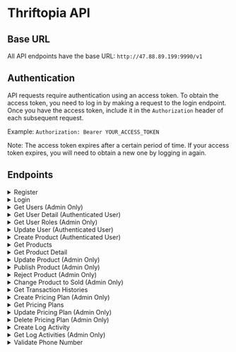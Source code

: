 # Thriftopia API


## Base URL
All API endpoints have the base URL: `http://47.88.89.199:9990/v1`

## Authentication
API requests require authentication using an access token. To obtain the access token, you need to log in by making a request to the login endpoint. Once you have the access token, include it in the `Authorization` header of each subsequent request.

Example: `Authorization: Bearer YOUR_ACCESS_TOKEN`

Note: The access token expires after a certain period of time. If your access token expires, you will need to obtain a new one by logging in again.

## Endpoints

<details>
<summary>Register</summary>

**Request**

- Method: POST
- URL: `/register`
- Body:
  ```json
  {
      "role_id" : 1002,
      "name": "user tes",
      "email": "test@gmail.com",
      "password": "abc123",
      "wa_number": "+628123"
  }


**Response**

- HTTP Status: 201 CREATED
- Content-Type: application/json

```json
{
    "message": "Success Create User",
    "meta": {
        "created_at": "0001-01-01T00:00:00Z",
        "updated_at": "0001-01-01T00:00:00Z"
    }
}
```
</details>
<details>
<summary>Login</summary>

**Request**

- Method: POST
- URL: `/login`
- Body:
  ```json
    {
        "email": "bbb@gmail.com", 
        "password": "password" 
    }

**Response Success**

- HTTP Status: 200 OK
- Content-Type: application/json

```json
{
    "data": {
        "email": "halo@gmail.com",
        "token": "eyJhbGciOiJIUzI1NiIsInR5cCI6IkpXVCJ9.eyJlbWFpbCI6ImhhbG9AZ21haWwuY29tIiwiZXhwIjoxNjg3MTA5MDgxLCJuYW1lIjoiaGFsbyIsInJvbGUiOiJhZG1pbiIsInVzZXJfaWQiOjE0fQ.II6_1kRtn4OvHlcePlKcBxnK_Jj3vDMrBMrdpH0lCWo",
        "username": "halo"
    },
    "message": "Login success"
}
```
**Response Wrong Password**

- HTTP Status: 401 Unauthorized
- Content-Type: application/json

```json
{
    "message": "Wrong password"
}
```
</details>


<details>
<summary>Get Users (Admin Only)</summary>

Retrieves a list of users based on the provided query parameters.

**Request**

- Method: GET
- URL: `/users`
- Headers:
  - `Authorization: Bearer YOUR_ACCESS_TOKEN`
- Query Params:
  - `role` (optional, string): Filter users based on their role.
  - `page` (optional, integer): Specify the page number for pagination. Defaults to 1 if not provided.
  - `page_size` (optional, integer): Specify the number of products per page. Defaults to 10 if not provided.

**Response Success**

- HTTP Status: 200 OK
- Content-Type: application/json

```json
{
    "data": [
        {
            "id": 14,
            "role": "admin",
            "name": "halo",
            "email": "halo@gmail.com",
            "wa_number": "+628123",
            "created_at": "2023-06-17T23:27:06.328783Z",
            "updated_at": "2023-06-17T23:27:06.328783Z"
        }
    ],
    "message": "Success Get All Users",
    "meta": {
        "page": 1,
        "page_size": 10,
        "total": 1,
        "total_pages": 1
    }
}
```
Response Description:
- `data`: An array of users that match the query parameters.
- `meta`: Additional metadata about the response, including the pagination details.
    - `page`: The current page number.
    - `page_size`: The number of products per page.
    - `total`: The total count of products that match the query parameters.
    - `total_pages`: The total number of pages based on the provided page size and total count.
- `message`: A descriptive message indicating the success of the request.

**Response Unauthorized**

- HTTP Status: 401 Unauthorized
- Content-Type: application/json

```json
{
    "message": "Unauthorized"
}
```

</details>


<details>
<summary>Get User Detail (Authenticated User)</summary>

Retrieves detail information of a user.

**Request**

- Method: GET
- URL: `/users/{userId}`
- Headers:
  - `Authorization: Bearer YOUR_ACCESS_TOKEN`

**Response Success**

- HTTP Status: 200 OK
- Content-Type: application/json

```json
{
    "data": {
        "created_at": "0001-01-01T00:00:00Z",
        "email": "test@gmail.com",
        "id": 22,
        "name": "user tes",
        "role": "admin",
        "updated_at": "0001-01-01T00:00:00Z",
        "wa_number": "+628123"
    },
    "message": "Success Get Detail Users"
}
```
**Response Error**

- HTTP Status: 200 OK
- Content-Type: application/json

```json
{
    "message": "User not found"
}
```

</details>



<details>
<summary>Get User Roles (Admin Only)</summary>

Retrieves all user roles.

**Request**

- Method: GET
- URL: `/userroles`
- Headers:
  - `Authorization: Bearer YOUR_ACCESS_TOKEN`

**Response Success**

- HTTP Status: 200 OK
- Content-Type: application/json

```json
{
    "data": [
        {
            "id": xxxx,
            "name": "admin"
        },
        {
            "id": xxxx,
            "name": "user"
        }
    ],
    "message": "Success Get All Roles"
}
```

**Response Unauthorized**

- HTTP Status: 401 Unauthorized
- Content-Type: application/json

```json
{
    "message": "Unauthorized"
}
```

</details>


<details>
<summary>Update User (Authenticated User)</summary>


**Request**

- Method: PUT
- URL: `/user/{userId}`
- Headers:
  - `Authorization: Bearer YOUR_ACCESS_TOKEN`
- Body:
    ```json
    {
        "role_id" : 1002,
        "name": "nama lengkap",
        "email": "bbb@gmail.com",
        "wa_number": "+628123"
    }
    ```
**Response Success**

- HTTP Status: 200 OK
- Content-Type: application/json

```json
{
    "message": "Success Update User with ID 13",
    "meta": {
        "created_at": "2023-06-01T16:22:04.058677Z",
        "updated_at": "2023-06-18T01:17:27.7287288+07:00"
    }
}
```

**Response Unauthorized**

- HTTP Status: 401 Unauthorized
- Content-Type: application/json

```json
{
    "message": "Unauthorized"
}
```

</details>

<details>
<summary>Create Product (Authenticated User)</summary>

**Request**

- Method: POST
- URL: `/product`
- Headers:
  - `Authorization: Bearer YOUR_ACCESS_TOKEN`
- Body:
    ```json
    {
        "user_id": 13,
        "category_id": 1001,
        "location_id": 1001,
        "pricing_id": 1001,
        "proof_of_payment": "abc",
        "price": 90000,
        "title": "Buku sbmptn",
        "description": "masih sedikit coretan",
        "images": "abc"
    }
    ```
**Response Success**

- HTTP Status: 201 Created
- Content-Type: application/json

```json
{
    "message": "Success Create Product",
    "meta": {
        "created_at": "2023-06-18T14:19:15.039086Z",
        "updated_at": "2023-06-18T14:19:15.039086Z"
    }
}
```

**Response Unauthorized**

- HTTP Status: 401 Unauthorized
- Content-Type: application/json

```json
{
    "message": "Unauthorized"
}
```

</details>

<details>
<summary>Get Products</summary>
Retrieves a list of products based on the provided query parameters.

**Request**

- Method: GET
- URL: `/products`
- Query Params:
  - `is_sold` (optional, boolean): Filter products based on their sold status. Set to `true` to retrieve only sold products, or `false` to retrieve only unsold products.
  - `page` (optional, integer): Specify the page number for pagination. Defaults to 1 if not provided.
  - `page_size` (optional, integer): Specify the number of products per page. Defaults to 10 if not provided.

**Response Success**

- HTTP Status: 200 OK
- Content-Type: application/json

```json
{
    "data": [
        {
            "id": 22,
            "user_id": 13,
            "category_id": 1001,
            "location_id": 1001,
            "pricing_id": 1001,
            "title": "Buku sbmptn",
            "description": "masih sedikit coretan",
            "images": "",
            "price": 90000,
            "proof_of_payment": "",
            "status": "on_review",
            "is_sold": true,
            "created_at": "2023-06-01T16:31:28.138464Z",
            "updated_at": "2023-06-18T20:31:09.668876Z"
        },
        {
            "id": 23,
            "user_id": 13,
            "category_id": 1001,
            "location_id": 1001,
            "pricing_id": 1001,
            "title": "Buku sbmptn",
            "description": "masih sedikit coretan",
            "images": "",
            "price": 90000,
            "proof_of_payment": "",
            "status": "on_review",
            "is_sold": true,
            "created_at": "2023-06-17T22:19:13.881935Z",
            "updated_at": "2023-06-18T20:34:58.125268Z"
        }
    ],
    "message": "Success Get All Products",
    "meta": {
        "page": 3,
        "page_size": 4,
        "total": 10,
        "total_pages": 3
    }
}
```
Response Description:
- `data`: An array of products that match the query parameters.
- `meta`: Additional metadata about the response, including the pagination details.
    - `page`: The current page number.
    - `page_size`: The number of products per page.
    - `total`: The total count of products that match the query parameters.
    - `total_pages`: The total number of pages based on the provided page size and total count.
- `message`: A descriptive message indicating the success of the request.
</details>

<details>
<summary>Get Product Detail</summary>

**Request**

- Method: GET
- URL: `/product/{id}`

**Response Success**

- HTTP Status: 200 OK
- Content-Type: application/json

```json
{
    "data": {
        "id": 25,
        "user_id": 13,
        "category_id": 1001,
        "location_id": 1001,
        "pricing_id": 1001,
        "title": "Buku sbmptn",
        "description": "masih sedikit coretan",
        "images": "",
        "price": 90000,
        "proof_of_payment": "",
        "status": "on_review",
        "is_sold": false,
        "created_at": "2023-06-18T14:19:15.039086Z",
        "updated_at": "2023-06-18T14:19:15.039086Z"
    },
    "message": "Success Get Detail Product"
}
```
</details>

<details>
<summary>Update Product (Admin Only)</summary>

**Request**

- Method: PUT
- URL: `/product/{id}`
- Headers:
  - `Authorization: Bearer YOUR_ACCESS_TOKEN`
- Body:
    ```json
    {
        "price": 234000,
        "description": "ayo dibeli dibeli"
    }
    ```

**Response Success**

- HTTP Status: 200 OK
- Content-Type: application/json

```json
{
    "message": "Success Update Product with ID 25",
    "meta": {
        "created_at": "2023-06-18T14:19:15.039086Z",
        "updated_at": "2023-06-18T13:32:41.9212025+07:00"
    }
}
```

**Response Forbidden**

- HTTP Status: 403 Forbidden
- Content-Type: application/json

```json
{
    "message": "Forbidden"
}
```

**Response Product ID Not Found**

- HTTP Status: 404 Not Found
- Content-Type: application/json

```json
{
    "message": "Product not found"
}
```

**Response Unauthorized**

- HTTP Status: 401 Unauthorized
- Content-Type: application/json

```json
{
    "message": "Unauthorized"
}
```
</details>

<details>
<summary>Publish Product (Admin Only)</summary>

**Request**

- Method: PUT
- URL: `/product/publish/{id}`
- Headers:
  - `Authorization: Bearer YOUR_ACCESS_TOKEN`

**Response Success**

- HTTP Status: 200 OK
- Content-Type: application/json

```json
{
    "message": "Success Publish Product with ID 25",
    "meta": {
        "created_at": "2023-06-18T14:19:15.039086Z",
        "updated_at": "2023-06-18T13:39:21.518763+07:00"
    }
}
```

**Response Forbidden**

- HTTP Status: 403 Forbidden
- Content-Type: application/json

```json
{
    "message": "Forbidden"
}
```

**Response Product ID Not Found**

- HTTP Status: 404 Not Found
- Content-Type: application/json

```json
{
    "message": "Product not found"
}
```

**Response Unauthorized**

- HTTP Status: 401 Unauthorized
- Content-Type: application/json

```json
{
    "message": "Unauthorized"
}
```
</details>

<details>
<summary>Reject Product (Admin Only)</summary>

**Request**

- Method: PUT
- URL: `/product/reject/{id}`
- Headers:
  - `Authorization: Bearer YOUR_ACCESS_TOKEN`

**Response Success**

- HTTP Status: 200 OK
- Content-Type: application/json

```json
{
    "message": "Success Reject Product with ID 25",
    "meta": {
        "created_at": "2023-06-18T14:19:15.039086Z",
        "updated_at": "2023-06-18T13:39:21.518763+07:00"
    }
}
```

**Response Forbidden**

- HTTP Status: 403 Forbidden
- Content-Type: application/json

```json
{
    "message": "Forbidden"
}
```

**Response Product ID Not Found**

- HTTP Status: 404 Not Found
- Content-Type: application/json

```json
{
    "message": "Product not found"
}
```

**Response Unauthorized**

- HTTP Status: 401 Unauthorized
- Content-Type: application/json

```json
{
    "message": "Unauthorized"
}
```
</details>


<details>
<summary>Change Product to Sold (Admin Only)</summary>

**Request**

- Method: PUT
- URL: `/product/sold/{id}?buyer_id=`
- Headers:
  - `Authorization: Bearer YOUR_ACCESS_TOKEN`
- Query Params:
  - `buyer_id` (required, integer): The unique identifier of the user who made the purchase.

**Response Success**

- HTTP Status: 200 OK
- Content-Type: application/json

```json
{
    "message": "Success Change Product with ID 23 to Sold",
    "meta": {
        "created_at": "2023-06-17T22:19:13.881935Z",
        "updated_at": "2023-06-18T20:34:58.1252689+07:00"
    }
}
```

**Response Forbidden**

- HTTP Status: 403 Forbidden
- Content-Type: application/json

```json
{
    "message": "Forbidden"
}
```

**Response Product ID Not Found**

- HTTP Status: 404 Not Found
- Content-Type: application/json

```json
{
    "message": "Product not found"
}
```

**Response Unauthorized**

- HTTP Status: 401 Unauthorized
- Content-Type: application/json

```json
{
    "message": "Unauthorized"
}
```
</details>


<details>
<summary>Get Transaction Histories</summary>

**Request**

- Method: GET
- URL: `/product/transaction/history`
- Query Params:
  - `page` (optional, integer): Specify the page number for pagination. Defaults to 1 if not provided.
  - `page_size` (optional, integer): Specify the number of products per page. Defaults to 10 if not provided.

**Response Success**

- HTTP Status: 200 OK
- Content-Type: application/json

```json
{
    "data": [
        {
            "id": 6,
            "product_id": 23,
            "buyer_id": 22,
            "created_at": "2023-06-18T20:34:57.821891Z"
        }
    ],
    "message": "Success Get All Transaction Histories",
    "meta": {
        "page": 1,
        "page_size": 10,
        "total": 1,
        "total_pages": 1
    }
}
```
Response Description:
- `data`: An array of products that match the query parameters.
- `meta`: Additional metadata about the response, including the pagination details.
    - `page`: The current page number.
    - `page_size`: The number of products per page.
    - `total`: The total count of products that match the query parameters.
    - `total_pages`: The total number of pages based on the provided page size and total count.
- `message`: A descriptive message indicating the success of the request.

</details>


<details>
<summary>Create Pricing Plan (Admin Only)</summary>

**Request**

- Method: POST
- URL: `/pricing_plan`
- Headers:
  - `Authorization: Bearer YOUR_ACCESS_TOKEN`
- Body:
    ```json
    {
        "name": "paket spesial",
        "price": 20000,
        "ads_duration": "7d"
    }
    ```

**Response Success**

- HTTP Status: 201 Created
- Content-Type: application/json

```json
{
    "message": "Success Create Pricing Plan"
}
```

**Response Forbidden**

- HTTP Status: 403 Forbidden
- Content-Type: application/json

```json
{
    "message": "Forbidden"
}
```

**Response Unauthorized**

- HTTP Status: 401 Unauthorized
- Content-Type: application/json

```json
{
    "message": "Unauthorized"
}
```
</details>


<details>
<summary>Get Pricing Plans</summary>

**Request**

- Method: GET
- URL: `/pricing_plan`

**Response Success**

- HTTP Status: 200 OK
- Content-Type: application/json

```json
{
    "data": [
        {
            "id": 1001,
            "name": "Tanpa Iklan",
            "price": 4000,
            "ads_duration": "0"
        },
        {
            "id": 9,
            "name": "paket spesial",
            "price": 20000,
            "ads_duration": "7d"
        }
    ],
    "message": "Success Get All Pricing Plans"
}
```
</details>


<details>
<summary>Update Pricing Plan (Admin Only)</summary>

**Request**

- Method: PUT
- URL: `/pricing_plan/{id}`
- Headers:
  - `Authorization: Bearer YOUR_ACCESS_TOKEN`
- Body:
    ```json
    {
        "name": "diskon spesial",
        "price": 0,
        "ads_duration": "0"
    }
    ```

**Response Success**

- HTTP Status: 200 OK
- Content-Type: application/json

```json
{
    "message": "Success Update Pricing Plan with ID 9"
}
```

**Response Forbidden**

- HTTP Status: 403 Forbidden
- Content-Type: application/json

```json
{
    "message": "Forbidden"
}
```

**Response Unauthorized**

- HTTP Status: 401 Unauthorized
- Content-Type: application/json

```json
{
    "message": "Unauthorized"
}
```
</details>


<details>
<summary>Delete Pricing Plan (Admin Only)</summary>

**Request**

- Method: DELETE
- URL: `/pricing_plan/{id}`
- Headers:
  - `Authorization: Bearer YOUR_ACCESS_TOKEN`

**Response Success**

- HTTP Status: 200 OK
- Content-Type: application/json

```json
{
    "message": "Success Delete Pricing Plan with ID 9"
}
```

**Response Forbidden**

- HTTP Status: 403 Forbidden
- Content-Type: application/json

```json
{
    "message": "Forbidden"
}
```

**Response Unauthorized**

- HTTP Status: 401 Unauthorized
- Content-Type: application/json

```json
{
    "message": "Unauthorized"
}
```
</details>


<details>
<summary>Create Log Activity</summary>

**Request**

- Method: POST
- URL: `/log_activity`
- Body:
    ```json
    {
        "user_id": 13,
        "activity_id": 1001
    }
    ```

**Response Success**

- HTTP Status: 201 Created
- Content-Type: application/json

```json
{
    "message": "Success Create Log Activity"
}
```
</details>


<details>
<summary>Get Log Activities (Admin Only)</summary>

**Request**

- Method: GET
- URL: `/log_activities`
- Headers:
  - `Authorization: Bearer YOUR_ACCESS_TOKEN`

**Response Success**

- HTTP Status: 200 OK
- Content-Type: application/json

```json
{
    "data": [
        {
            "id": 5,
            "user_id": 13,
            "activity_id": 1001,
            "created_at": "2023-06-01T16:35:07.528542Z"
        },
        {
            "id": 6,
            "user_id": 13,
            "activity_id": 1001,
            "created_at": "2023-06-18T15:13:09.44187Z"
        }
    ],
    "message": "Success Get All Log Activity"
}
```

**Response Forbidden**

- HTTP Status: 403 Forbidden
- Content-Type: application/json

```json
{
    "message": "Forbidden"
}
```

**Response Unauthorized**

- HTTP Status: 401 Unauthorized
- Content-Type: application/json

```json
{
    "message": "Unauthorized"
}
```
</details>

<details>
<summary>Validate Phone Number</summary>

**Request**

- Method: GET
- URL: `/validate/{phone_number}`

**Response Phone Number is Syntactically Valid**

- HTTP Status: 200 OK
- Content-Type: application/json

```json
{
    "is_valid_number": true,
    "on_whatsapp": true
}
```

**Response Phone Number is Syntactically Valid**

- HTTP Status: 200 OK
- Content-Type: application/json

```json
{
    "is_valid_number": true,
    "on_whatsapp": false
}
```

**Response Phone Number is Syntactically Not Valid**

- HTTP Status: 200 OK
- Content-Type: application/json

```json
{
    "is_valid_number": false
}
```

**Response Invalid Request**

- HTTP Status: 200 OK
- Content-Type: application/json

```json
{
    "message": "Invalid request"
}
```

</details>